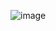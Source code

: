 ![image](https://github.com/SIBIRAJ-S-T/React-727722EUCD045-cc1-q2/assets/151630291/9c53cbc2-7c2f-4428-8a78-23b37775e666)
